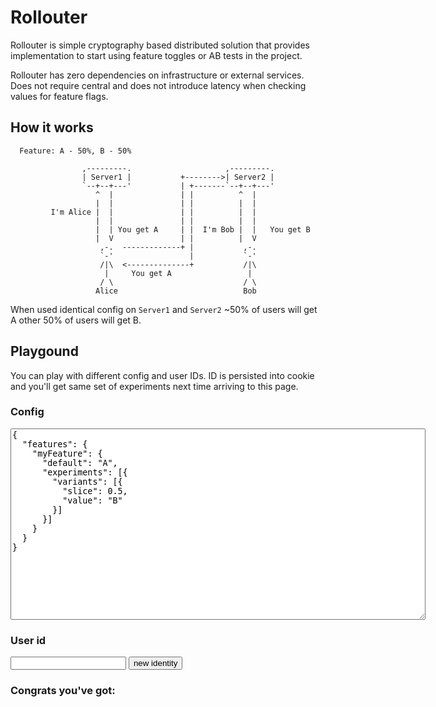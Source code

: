 # Rollouter

Rollouter is simple cryptography based distributed solution that provides
implementation to start using feature toggles or AB tests in the project.

Rollouter has zero dependencies on infrastructure or external services.
Does not require central and does not introduce latency when checking values for
feature flags.

## How it works

```
  Feature: A - 50%, B - 50%

                ,---------.                     ,---------.
                | Server1 |           +-------->| Server2 |
                `--+--+---'           | +-------`--+--+---'
                   ^  |               | |          ^  |
                   |  |               | |          |  |
         I'm Alice |  |               | |          |  |
                   |  |               | |          |  |
                   |  | You get A     | |  I'm Bob |  |   You get B
                   |  V               | |          |  V
                    ,-.  -------------+ |           ,-.
                    `-'                 |           `-'
                    /|\  <--------------+           /|\
                     |     You get A                 |
                    / \                             / \
                   Alice                            Bob
```

When used identical config on `Server1` and `Server2` ~50% of users will get A
other 50% of users will get B.

## Playgound

You can play with different config and user IDs.
ID is persisted into cookie and you'll get same set of experiments next time arriving to this page.

### Config

<textarea id="configEditor" name="config"
          rows="20" cols="80">{
  "features": {
    "myFeature": {
      "default": "A",
      "experiments": [{
        "variants": [{
          "slice": 0.5,
          "value": "B"
        }]
      }]
    }
  }
}
</textarea>  

### User id

<input id="identity" text="">
<button id="newIdentity" text="new identity">new identity</button>

### Congrats you've got:
<div id="out">
</div>

<script src="https://unpkg.com/rollouter@1.0.21/dist/index.js"></script>
<script src="https://unpkg.com/uuid4"></script>
<script>
function getCookie(name) {
  var value = "; " + document.cookie;
  var parts = value.split("; " + name + "=");
  if (parts.length == 2) return parts.pop().split(";").shift();
}
const id = getCookie('id') || uuid4();

const configEl = document.getElementById('configEditor');
let instance = rollouter.config(JSON.parse(configEl.value)).user(id);
configEl.addEventListener('input', function() {
  instance = instance.config(JSON.parse(configEl.value));
  output();
});
const identityEl = document.getElementById('identity');
identity.value = id;

function updateIdentity() {
  instance = instance.user(identityEl.value)
  document.cookie = 'id=' + identityEl.value;
  output();
}

updateIdentity();


identityEl.addEventListener('input', updateIdentity);
const newIdentityBtn = document.getElementById('newIdentity');
newIdentityBtn.addEventListener('click', function () {
  identityEl.value = uuid4();
  updateIdentity();
});

function output() {
  document.getElementById('out').textContent = JSON.stringify(instance.conduct());
}
</script>
